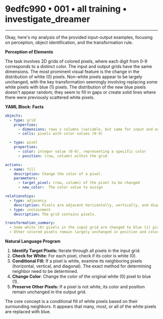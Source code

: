 # 9edfc990 • 001 • all training • investigate_dreamer

---
Okay, here's my analysis of the provided input-output examples, focusing on perception, object identification, and the transformation rule.

**Perception of Elements**

The task involves 2D grids of colored pixels, where each digit from 0-9 corresponds to a distinct color. The input and output grids have the same dimensions. The most prominent visual feature is the change in the distribution of white (0) pixels. Non-white pixels appear to be largely unchanged, with the key transformation seemingly involving replacing some white pixels with blue (1) pixels. The distribution of the new blue pixels doesn't appear random; they seem to fill in gaps or create solid lines where there were previously scattered white pixels.

**YAML Block: Facts**



```yaml
objects:
  - type: grid
    properties:
      - dimensions: rows x columns (variable, but same for input and output)
      - cells: pixels with color values (0-9)

  - type: pixel
    properties:
      - color: integer value (0-9), representing a specific color
      - position: (row, column) within the grid

actions:
  - name: fill
    description: Change the color of a pixel.
    parameters:
      - target_pixel: (row, column) of the pixel to be changed
      - new_color:  The color value to assign

relationships:
  - type: adjacency
    description: Pixels are adjacent horizontally, vertically, and diagonally.
  - type: containment
    description: The grid contains pixels.

transformation_summary:
  - Some white (0) pixels in the input grid are changed to blue (1) pixels in the output grid.
  - Other colored pixels remain largely unchanged in position and color.
```



**Natural Language Program**

1.  **Identify Target Pixels:** Iterate through all pixels in the input grid.
2.  **Check for White:** For each pixel, check if its color is white (0).
3.  **Conditional Fill:** If a pixel is white, examine its neighboring pixels (horizontal, vertical, and diagonal). The exact method for determining neighbor need to be determined.
4. **Change Color**: Change the color of the original white (0) pixel to blue (1).
5.  **Preserve Other Pixels:** If a pixel is not white, its color and position remain unchanged in the output grid.

The core concept is a conditional fill of white pixels based on their surrounding neighbors. It appears that many, most, or all of the white pixels are replaced with blue.

